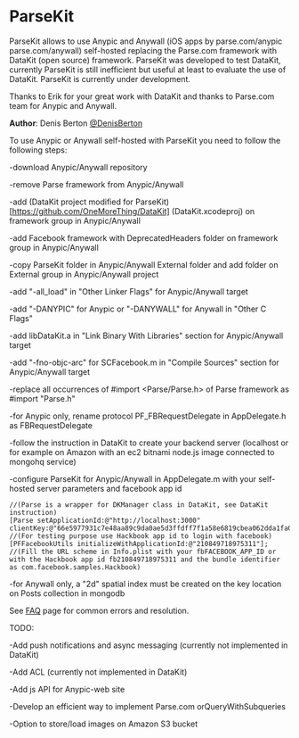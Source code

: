 ParseKit
========

ParseKit allows to use Anypic and Anywall (iOS apps by parse.com/anypic parse.com/anywall) self-hosted replacing the Parse.com framework with DataKit (open source) framework.
ParseKit was developed to test DataKit, currently ParseKit is still inefficient but useful at least to evaluate the use of DataKit.
ParseKit is currently under development.

Thanks to Erik for your great work with DataKit and thanks to Parse.com team for Anypic and Anywall.

**Author**: Denis Berton [@DenisBerton](https://twitter.com/DenisBerton)

To use Anypic or Anywall self-hosted with ParseKit you need to follow the following steps:

-download Anypic/Anywall repository

-remove Parse framework from Anypic/Anywall

-add (DataKit project modified for ParseKit)[https://github.com/OneMoreThing/DataKit] (DataKit.xcodeproj) on framework group in Anypic/Anywall

-add Facebook framework with DeprecatedHeaders folder on framework group in Anypic/Anywall

-copy ParseKit folder in Anypic/Anywall External folder and add folder on External group in Anypic/Anywall project

-add "-all_load" in "Other Linker Flags" for Anypic/Anywall target

-add "-DANYPIC" for Anypic or "-DANYWALL" for Anywall in "Other C Flags"

-add libDataKit.a in "Link Binary With Libraries" section for Anypic/Anywall target

-add "-fno-objc-arc" for SCFacebook.m in "Compile Sources" section for Anypic/Anywall target

-replace all occurrences of  #import \<Parse/Parse.h\> of Parse framework as #import "Parse.h"

-for Anypic only, rename protocol PF_FBRequestDelegate in AppDelegate.h as FBRequestDelegate

-follow the instruction in DataKit to create your backend server (localhost or for example on Amazon with an ec2 bitnami node.js image connected to mongohq service)

-configure ParseKit for Anypic/Anywall in AppDelegate.m with your self-hosted server parameters and facebook app id 

    //(Parse is a wrapper for DKManager class in DataKit, see DataKit instruction)
    [Parse setApplicationId:@"http://localhost:3000" clientKey:@"66e5977931c7e48aa89c9da0ae5d3ffdff7f1a58e6819cbea062dda1fa050296"];    
    //(For testing purpose use Hackbook app id to login with facebook)
    [PFFacebookUtils initializeWithApplicationId:@"210849718975311"];
    //(Fill the URL scheme in Info.plist with your fbFACEBOOK_APP_ID or with the Hackbook app id fb210849718975311 and the bundle identifier as com.facebook.samples.Hackbook)
    

-for Anywall only, a "2d" spatial index must be created on the key location on Posts collection in mongodb

See [FAQ](https://github.com/OneMoreThing/ParseKit/wiki/FAQ) page for common errors and resolution.


TODO:
 
-Add push notifications and async messaging (currently not implemented in DataKit)

-Add ACL (currently not implemented in DataKit)

-Add js API for Anypic-web site

-Develop an efficient way to implement Parse.com orQueryWithSubqueries

-Option to store/load images on Amazon S3 bucket
